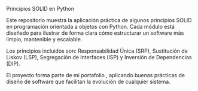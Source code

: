 Principios SOLID en Python

Este repositorio muestra la aplicación práctica de algunos principios SOLID en programación orientada a objetos con Python. Cada módulo está diseñado para ilustrar de forma clara cómo estructurar un software más limpio, mantenible y escalable.

Los principios incluidos son: Responsabilidad Única (SRP), Sustitución de Liskov (LSP), Segregación de Interfaces (ISP) y Inversión de Dependencias (DIP).

El proyecto forma parte de mi portafolio , aplicando buenas prácticas de diseño de software que facilitan la evolución de cualquier sistema.
